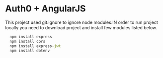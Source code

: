 # Auth0 + AngularJS 

This project used git.ignore to ignore node modules.IN order to run project locally you need to download project and install few modules listed below.


```cmd
  npm install express
  npm install cors
  npm install express-jwt
  npm install dotenv
```

